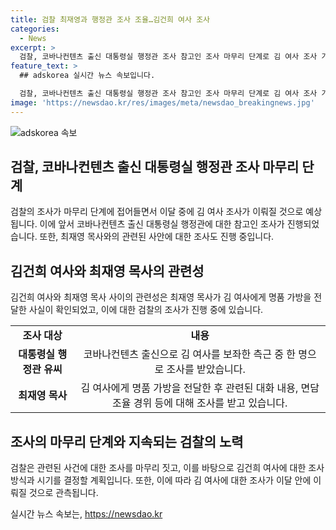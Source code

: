 ```yaml
---
title: 검찰 최재영과 행정관 조사 조율…김건희 여사 조사
categories:
  - News
excerpt: >
  검찰, 코바나컨텐츠 출신 대통령실 행정관 조사 참고인 조사 마무리 단계로 김 여사 조사 가능성. 최재영 목사와의 연관성 밝혀져, 유모씨 조사 진행. 대화 내용, 지시 사항 등 질문. 김창준 전 미국 연방하원의원 청탁 관련도 조사. 김 여사에 대한 조사 방식과 시기 결정 예정. This could bring attention to potential high-profile case developments with major implications.
feature_text: >
  ## adskorea 실시간 뉴스 속보입니다.

  검찰, 코바나컨텐츠 출신 대통령실 행정관 조사 참고인 조사 마무리 단계로 김 여사 조사 가능성. 최재영 목사와의 연관성 밝혀져, 유모씨 조사 진행. 대화 내용, 지시 사항 등 질문. 김창준 전 미국 연방하원의원 청탁 관련도 조사. 김 여사에 대한 조사 방식과 시기 결정 예정. This could bring attention to potential high-profile case developments with major implications.
image: 'https://newsdao.kr/res/images/meta/newsdao_breakingnews.jpg'
---
```


<p><img src="https://newsdao.kr/res/images/meta/newsdao_breakingnews.jpg" alt="adskorea 속보" /></p>

<h2 data-ke-size="size26">검찰, 코바나컨텐츠 출신 대통령실 행정관 조사 마무리 단계</h2>

<p data-ke-size="size16">검찰의 조사가 마무리 단계에 접어들면서 이달 중에 김 여사 조사가 이뤄질 것으로 예상됩니다. 이에 앞서 코바나컨텐츠 출신 대통령실 행정관에 대한 참고인 조사가 진행되었습니다. 또한, 최재영 목사와의 관련된 사안에 대한 조사도 진행 중입니다.</p>

<h2 data-ke-size="size26">김건희 여사와 최재영 목사의 관련성</h2>

<p data-ke-size="size16">김건희 여사와 최재영 목사 사이의 관련성은 최재영 목사가 김 여사에게 명품 가방을 전달한 사실이 확인되었고, 이에 대한 검찰의 조사가 진행 중에 있습니다.</p>

<table>
    <tr>
        <td style="text-align: center; height: 17px;"><b>조사 대상</b></td>
        <td style="text-align: center; height: 17px;"><b>내용</b></td>
    </tr>
    <tr>
        <td style="text-align: center; height: 17px;"><b>대통령실 행정관 유씨</b></td>
        <td style="text-align: center; height: 17px;">코바나컨텐츠 출신으로 김 여사를 보좌한 측근 중 한 명으로 조사를 받았습니다.</td>
    </tr>
    <tr>
        <td style="text-align: center; height: 17px;"><b>최재영 목사</b></td>
        <td style="text-align: center; height: 17px;">김 여사에게 명품 가방을 전달한 후 관련된 대화 내용, 면담 조율 경위 등에 대해 조사를 받고 있습니다.</td>
    </tr>
</table>

<h2 data-ke-size="size26">조사의 마무리 단계와 지속되는 검찰의 노력</h2>

<p data-ke-size="size16">검찰은 관련된 사건에 대한 조사를 마무리 짓고, 이를 바탕으로 김건희 여사에 대한 조사 방식과 시기를 결정할 계획입니다. 또한, 이에 따라 김 여사에 대한 조사가 이달 안에 이뤄질 것으로 관측됩니다.</p>
실시간 뉴스 속보는, <a href="https://newsdao.kr" rel="dofollow">https://newsdao.kr</a>


